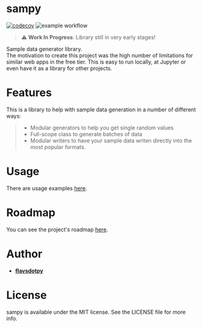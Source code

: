 # sampy

[![codecov](https://codecov.io/gh/flavsdotpy/sampy/master/graph/badge.svg?token=FMD26G97A7)](https://codecov.io/gh/flavsdotpy/sampy)
![example workflow](https://github.com/flavsdotpy/sampy/actions/workflows/ci.yml/badge.svg)

> :warning: **Work In Progress**: Library still in very early stages!

Sample data generator library.  \
The motivation to create this project was the high number of limitations for similar web apps in the free tier. This is easy to run locally, at Jupyter or even have it as a library for other projects.

# Features

This is a library to help with sample data generation in a number of different ways:
> - Modular generators to help you get single random values
> - Full-scope class to generate batches of data
> - Modular writers to have your sample data writen directly into the most popular formats.

# Usage

There are usage examples [here](./examples/).

# Roadmap

You can see the project's roadmap [here](https://github.com/flavsdotpy/sampy/issues).

# Author

* **[flavsdotpy](https://github.com/flavsdotpy)**

# License

sampy is available under the MIT license. See the LICENSE file for more info.
